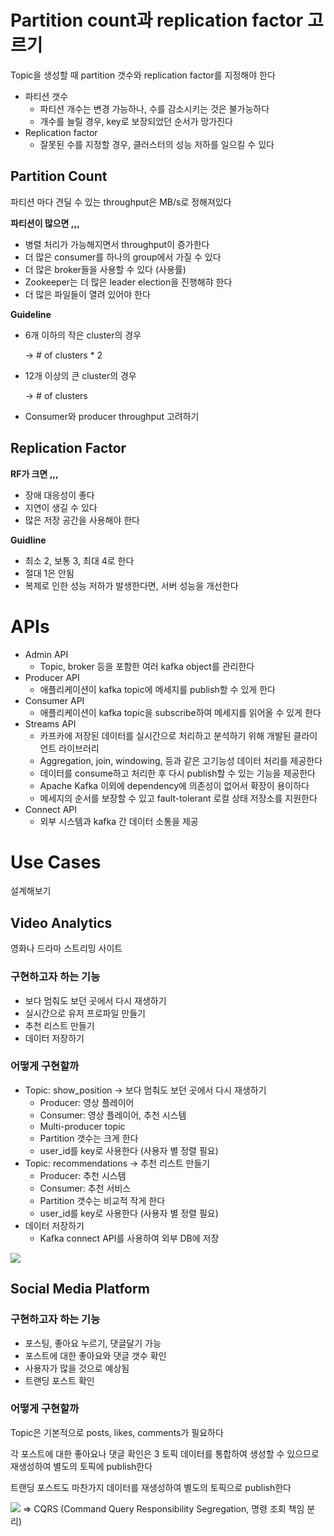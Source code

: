# Partition count과 replication factor 고르기

Topic을 생성할 때 partition 갯수와 replication factor를 지정해야 한다

- 파티션 갯수
    - 파티션 개수는 변경 가능하나, 수를 감소시키는 것은 불가능하다
    - 개수를 늘릴 경우, key로 보장되었던 순서가 망가진다
- Replication factor
    - 잘못된 수를 지정할 경우, 클러스터의 성능 저하를 일으킬 수 있다

## Partition Count

파티션 마다 견딜 수 있는 throughput은 MB/s로 정해져있다

**파티션이 많으면 ,,,**

- 병렬 처리가 가능해지면서 throughput이 증가한다
- 더 많은 consumer를 하나의 group에서 가질 수 있다
- 더 많은 broker들을 사용할 수 있다 (사용률)
- Zookeeper는 더 많은 leader election을 진행해햐 한다
- 더 많은 파일들이 열려 있어야 한다

**Guideline**

- 6개 이하의 작은 cluster의 경우
    
    → # of clusters * 2
    
- 12개 이상의 큰 cluster의 경우
    
    → # of clusters
    
- Consumer와 producer throughput 고려하기

## Replication Factor

**RF가 크면 ,,,**

- 장애 대응성이 좋다
- 지연이 생길 수 있다
- 많은 저장 공간을 사용해야 한다

**Guidline**

- 최소 2, 보통 3, 최대 4로 한다
- 절대 1은 안됨
- 복제로 인한 성능 저하가 발생한다면, 서버 성능을 개선한다

# APIs

- Admin API
    - Topic, broker 등을 포함한 여러 kafka object를 관리한다
- Producer API
    - 애플리케이션이 kafka topic에 메세지를 publish할 수 있게 한다
- Consumer API
    - 애플리케이션이 kafka topic을 subscribe하여 메세지를 읽어올 수 있게 한다
- Streams API
    - 카프카에 저장된 데이터를 실시간으로 처리하고 분석하기 위해 개발된 클라이언트 라이브러리
    - Aggregation, join, windowing, 등과 같은 고기능성 데이터 처리를 제공한다
    - 데이터를 consume하고 처리한 후 다시 publish할 수 있는 기능을 제공한다
    - Apache Kafka 이외에 dependency에 의존성이 없어서 확장이 용이하다
    - 메세지의 순서를 보장할 수 있고 fault-tolerant 로컬 상태 저장소를 지원한다
- Connect API
    - 외부 시스템과 kafka 간 데이터 소통을 제공

# Use Cases

설계해보기

## Video Analytics

영화나 드라마 스트리밍 사이트

### 구현하고자 하는 기능

- 보다 멈춰도 보던 곳에서 다시 재생하기
- 실시간으로 유저 프로파일 만들기
- 추천 리스트 만들기
- 데이터 저장하기

### 어떻게 구현할까

- Topic: show_position → 보다 멈춰도 보던 곳에서 다시 재생하기
    - Producer: 영상 플레이어
    - Consumer: 영상 플레이어, 추천 시스템
    - Multi-producer topic
    - Partition 갯수는 크게 한다
    - user_id를 key로 사용한다 (사용자 별 정렬 필요)
- Topic: recommendations → 추천 리스트 만들기
    - Producer: 추천 시스템
    - Consumer: 추천 서비스
    - Partition 갯수는 비교적 작게 한다
    - user_id를 key로 사용한다 (사용자 별 정렬 필요)
- 데이터 저장하기
    - Kafka connect API를 사용하여 외부 DB에 저장

![](https://s3.us-west-2.amazonaws.com/secure.notion-static.com/59bb1a5b-5a44-443d-bd59-89b3e9a28b8c/%E1%84%89%E1%85%B3%E1%84%8F%E1%85%B3%E1%84%85%E1%85%B5%E1%86%AB%E1%84%89%E1%85%A3%E1%86%BA_2022-01-26_%E1%84%8B%E1%85%A9%E1%84%92%E1%85%AE_9.37.40.png?X-Amz-Algorithm=AWS4-HMAC-SHA256&X-Amz-Content-Sha256=UNSIGNED-PAYLOAD&X-Amz-Credential=AKIAT73L2G45EIPT3X45%2F20220126%2Fus-west-2%2Fs3%2Faws4_request&X-Amz-Date=20220126T125025Z&X-Amz-Expires=86400&X-Amz-Signature=a4369780bf2728aefe146869e3f2caff8b4ac4507f8b066da0de7891f58a0d85&X-Amz-SignedHeaders=host&response-content-disposition=filename%20%3D%22%25E1%2584%2589%25E1%2585%25B3%25E1%2584%258F%25E1%2585%25B3%25E1%2584%2585%25E1%2585%25B5%25E1%2586%25AB%25E1%2584%2589%25E1%2585%25A3%25E1%2586%25BA%25202022-01-26%2520%25E1%2584%258B%25E1%2585%25A9%25E1%2584%2592%25E1%2585%25AE%25209.37.40.png%22&x-id=GetObject)
## Social Media Platform

### 구현하고자 하는 기능

- 포스팅, 좋아요 누르기, 댓글달기 가능
- 포스트에 대한 좋아요와 댓글 갯수 확인
- 사용자가 많을 것으로 예상됨
- 트랜딩 포스트 확인

### 어떻게 구현할까

Topic은 기본적으로 posts, likes, comments가 필요하다

각 포스트에 대한 좋아요나 댓글 확인은 3 토픽 데이터를 통합하여 생성할 수 있으므로 재생성하여 별도의 토픽에 publish한다

트랜딩 포스트도 마찬가지 데이터를 재생성하여 별도의 토픽으로 publish한다

![](https://s3.us-west-2.amazonaws.com/secure.notion-static.com/6ea54938-f502-4b95-a4b6-514c9694f1e9/%E1%84%89%E1%85%B3%E1%84%8F%E1%85%B3%E1%84%85%E1%85%B5%E1%86%AB%E1%84%89%E1%85%A3%E1%86%BA_2022-01-26_%E1%84%8B%E1%85%A9%E1%84%92%E1%85%AE_9.44.12.png?X-Amz-Algorithm=AWS4-HMAC-SHA256&X-Amz-Content-Sha256=UNSIGNED-PAYLOAD&X-Amz-Credential=AKIAT73L2G45EIPT3X45%2F20220126%2Fus-west-2%2Fs3%2Faws4_request&X-Amz-Date=20220126T125108Z&X-Amz-Expires=86400&X-Amz-Signature=e803d9ec84d9e15f88f91d50354fe2283e14da7eed9d5127b139efb7143dca91&X-Amz-SignedHeaders=host&response-content-disposition=filename%20%3D%22%25E1%2584%2589%25E1%2585%25B3%25E1%2584%258F%25E1%2585%25B3%25E1%2584%2585%25E1%2585%25B5%25E1%2586%25AB%25E1%2584%2589%25E1%2585%25A3%25E1%2586%25BA%25202022-01-26%2520%25E1%2584%258B%25E1%2585%25A9%25E1%2584%2592%25E1%2585%25AE%25209.44.12.png%22&x-id=GetObject)
⇒ CQRS (Command Query Responsibility Segregation, 명령 조회 책임 분리)
